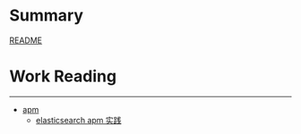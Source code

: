# Summary

[README](./readme.md)

# Work Reading
-----------
- [apm](./apm.md)
  - [elasticsearch apm 实践](./apm/elastic_apm.md)
